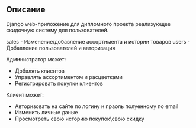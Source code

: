 ## Описание

Django web-приложение для дипломного проекта реализующее скидочную систему для пользователей. 

sales - Изменение/добавление ассортимента и истории товаров
users - Добавление пользователей и авторизация

Администратор может:
- Добвлять клиентов
- Управлять ассортиментом и расцветками
- Регистрировать покупки клиентов

Клиент может:
- Авторизовать на сайте по логину и праоль полуенному по email
- Изменить личные даные
- Просмотреть свою историю покупок\свою скидку
